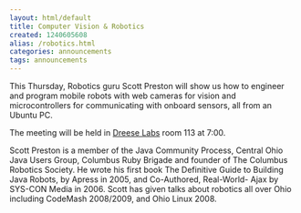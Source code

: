```yaml
---
layout: html/default
title: Computer Vision & Robotics
created: 1240605608
alias: /robotics.html
categories: announcements
tags: announcements
---
```

This Thursday, Robotics guru Scott Preston will show us how to engineer and program mobile robots with web cameras for vision and microcontrollers for communicating with onboard sensors, all from an Ubuntu PC.

The meeting will be held in [Dreese Labs](http://www.osu.edu/map/building.php?building=279) room 113 at 7:00.

Scott Preston is a member of the Java Community Process, Central Ohio Java Users Group, Columbus Ruby Brigade and founder of The Columbus Robotics Society. He wrote his first book The Definitive Guide to Building Java Robots, by Apress in 2005, and Co-Authored, Real-World- Ajax by SYS-CON Media in 2006. Scott has given talks about robotics all over Ohio including CodeMash 2008/2009, and Ohio Linux 2008.
